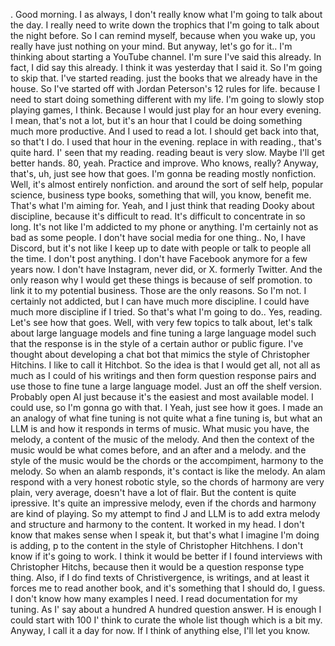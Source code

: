 . Good morning. I as always, I don't really know what I'm going to talk about the day. I really need to write down the trophics that I'm going to talk about the night before. So I can remind myself, because when you wake up, you really have just nothing on your mind. But anyway, let's go for it.. I'm thinking about starting a YouTube channel. I'm sure I've said this already. In fact, I did say this already. I think it was yesterday that I said it. So I'm going to skip that. I've started reading. just the books that we already have in the house. So I've started off with Jordan Peterson's 12 rules for life. because I need to start doing something different with my life. I'm going to slowly stop playing games, I think. Because I would just play for an hour every evening. I mean, that's not a lot, but it's an hour that I could be doing something much more productive. And I used to read a lot. I should get back into that, so that't I do. I used that hour in the evening. replace in with reading., that's quite hard. I' seen that my reading. reading beaut is very slow. Maybe I'll get better hands. 80, yeah. Practice and improve. Who knows, really? Anyway, that's, uh, just see how that goes. I'm gonna be reading mostly nonfiction. Well, it's almost entirely nonfiction. and around the sort of self help, popular science, business type books, something that will, you know, benefit me. That's what I'm aiming for. Yeah, and I just think that reading Dooky about discipline, because it's difficult to read. It's difficult to concentrate in so long. It's not like I'm addicted to my phone or anything. I'm certainly not as bad as some people. I don't have social media for one thing.. No, I have Discord, but it's not like I keep up to date with people or talk to people all the time. I don't post anything. I don't have Facebook anymore for a few years now. I don't have Instagram, never did, or X. formerly Twitter. And the only reason why I would get these things is because of self promotion. to link it to my potential business. Those are the only reasons. So I'm not. I certainly not addicted, but I can have much more discipline. I could have much more discipline if I tried. So that's what I'm going to do.. Yes, reading. Let's see how that goes. Well, with very few topics to talk about, let's talk about large language models and fine tuning a large language model such that the response is in the style of a certain author or public figure. I've thought about developing a chat bot that mimics the style of Christopher Hitchins. I like to call it Hitchbot. So the idea is that I would get all, not all as much as I could of his writings and then form question response pairs and use those to fine tune a large language model. Just an off the shelf version. Probably open AI just because it's the easiest and most available model. I could use, so I'm gonna go with that. I Yeah, just see how it goes. I made an an analogy of what fine tuning is not quite what a fine tuning is, but what an LLM is and how it responds in terms of music. What music you have, the melody, a content of the music of the melody. And then the context of the music would be what comes before, and an after and a melody. and the style of the music would be the chords or the accompiment, harmony to the melody. So when an alamb responds, it's contact is like the melody. An alam respond with a very honest robotic style, so the chords of harmony are very plain, very average, doesn't have a lot of flair. But the content is quite ipressive. It's quite an impressive melody, even if the chords and harmony are kind of playing. So my attempt to find J and LLM is to add extra melody and structure and harmony to the content. It worked in my head. I don't know that makes sense when I speak it, but that's what I imagine I'm doing is adding, p to the content in the style of Christopher Hitchhens. I don't know if it's going to work. I think it would be better if I found interviews with Christopher Hitchs, because then it would be a question response type thing. Also, if I do find texts of Christivergence, is writings, and at least it forces me to read another book, and it's something that I should do, I guess. I don't know how many examples I need. I read documentation for my tuning. As I' say about a hundred A hundred question answer. H is enough I could start with 100 I' think to curate the whole list though which is a bit my. Anyway, I call it a day for now. If I think of anything else, I'll let you know.